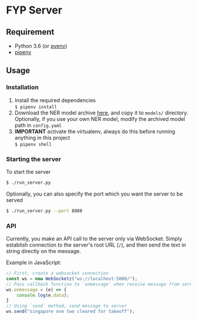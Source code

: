 # FYP Server

## Requirement
- Python 3.6 (or [pyenv](https://github.com/pyenv/pyenv))
- [pipenv](https://pipenv.readthedocs.io/en/latest/)

## Usage
### Installation
1. Install the required dependencies  
`$ pipenv install`
2. Download the NER model archive [here](https://drive.google.com/file/d/1D4_5mY7-ulR5FEs94uoKG5AkesouJ15s/view?usp=sharing), and copy it to `models/` directory. Optionally, if you use your own NER model, modify the archived model path in `config.yaml`
3. **IMPORTANT** activate the virtualenv, always do this before running anything in this project  
`$ pipenv shell`

### Starting the server
To start the server
```bash
$ ./run_server.py
```
Optionally, you can also specify the port which you want the server to be served
```bash
$ ./run_server.py --port 8888
```

### API
Currently, you make an API call to the server only via WebSocket. Simply establish connection to the server's root URL (`/`), and then send the text in string directly on the message.

Example in JavaScript:
```js
// First, create a websocket connection
const ws = new WebSocketz("ws://localhost:5000/");
// Pass callback function to `onmessage` when receive message from server
ws.onmessage = (e) => {
    console.log(e.data);
}
// Using `send` method, send message to server
ws.send("singapore one two cleared for takeoff");
```
